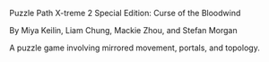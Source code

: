 Puzzle Path X-treme 2 Special Edition: Curse of the Bloodwind

By Miya Keilin, Liam Chung, Mackie Zhou, and Stefan Morgan

A puzzle game involving mirrored movement, portals, and topology.